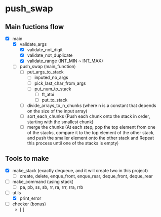 # push_swap

## Main fuctions flow
- [x] main
	- [x] validate_args
		- [x] validate_not_digit
		- [x] validate_not_duplicate
		- [x] validate_range (INT_MIN ~ INT_MAX)
	- [ ] push_swap (main_function)
		- [ ] put_args_to_stack 
			- [ ] inputed_no_args
			- [ ] pick_last_char_from_args
			- [ ] put_num_to_stack
				- [ ] ft_atoi
				- [ ] put_to_stack
		- [ ] divide_arrays_to_n_chunks (where n is a constant that depends on the size of the input array)
		- [ ] sort_each_chunks (Push each chunk onto the stack in order, starting with the smallest chunk)
		- [ ] merge the chunks (At each step, pop the top element from one of the stacks, compare it to the top element of the other stack, and push the smaller element onto the other stack and Repeat this process until one of the stacks is empty)

## Tools to make
- [x] make_stack (exactly dequeue, and it will create two in this project)
	- [ ] create, delete, enque_front, enque_rear, deque_front, deque_rear

- [ ] make_command (using stack)
	- [ ] pa, pb, ss, sb, rr, ra, rrr, rra, rrb

- [ ] utils
	- [x] print_error

- [ ] checker (bonus)
	- [ ] 